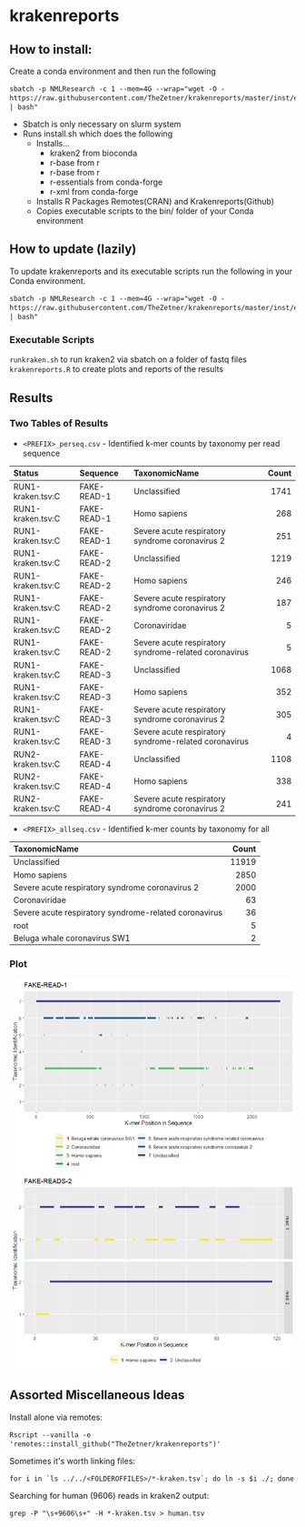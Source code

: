 # krakenreports

## How to install: 

Create a conda environment and then run the following

```
sbatch -p NMLResearch -c 1 --mem=4G --wrap="wget -O - https://raw.githubusercontent.com/TheZetner/krakenreports/master/inst/exec/install.sh | bash"
```
* Sbatch is only necessary on slurm system
* Runs install.sh which does the following
    * Installs...
        * kraken2 from bioconda
        * r-base from r
        * r-base from r
        * r-essentials from conda-forge
        * r-xml from conda-forge
    * Installs R Packages Remotes(CRAN) and Krakenreports(Github)
    * Copies executable scripts to the bin/ folder of your Conda environment

## How to update (lazily)

To update krakenreports and its executable scripts run the following in your Conda environment. 

```
sbatch -p NMLResearch -c 1 --mem=4G --wrap="wget -O - https://raw.githubusercontent.com/TheZetner/krakenreports/master/inst/exec/update.sh | bash"
```

### Executable Scripts

`runkraken.sh` to run kraken2 via sbatch on a folder of fastq files  
`krakenreports.R` to create plots and reports of the results  



## Results

### Two Tables of Results
 * `<PREFIX>_perseq.csv` - Identified k-mer counts by taxonomy per read sequence
 
|Status            |Sequence    |TaxonomicName                                         | Count|
|:-----------------|:-----------|:-----------------------------------------------------|-----:|
|RUN1-kraken.tsv:C |FAKE-READ-1 |Unclassified                                          |  1741|
|RUN1-kraken.tsv:C |FAKE-READ-1 |Homo sapiens                                          |   268|
|RUN1-kraken.tsv:C |FAKE-READ-1 |Severe acute respiratory syndrome coronavirus 2       |   251|
|RUN1-kraken.tsv:C |FAKE-READ-2 |Unclassified                                          |  1219|
|RUN1-kraken.tsv:C |FAKE-READ-2 |Homo sapiens                                          |   246|
|RUN1-kraken.tsv:C |FAKE-READ-2 |Severe acute respiratory syndrome coronavirus 2       |   187|
|RUN1-kraken.tsv:C |FAKE-READ-2 |Coronaviridae                                         |     5|
|RUN1-kraken.tsv:C |FAKE-READ-2 |Severe acute respiratory syndrome-related coronavirus |     5|
|RUN1-kraken.tsv:C |FAKE-READ-3 |Unclassified                                          |  1068|
|RUN1-kraken.tsv:C |FAKE-READ-3 |Homo sapiens                                          |   352|
|RUN1-kraken.tsv:C |FAKE-READ-3 |Severe acute respiratory syndrome coronavirus 2       |   305|
|RUN1-kraken.tsv:C |FAKE-READ-3 |Severe acute respiratory syndrome-related coronavirus |     4|
|RUN2-kraken.tsv:C |FAKE-READ-4 |Unclassified                                          |  1108|
|RUN2-kraken.tsv:C |FAKE-READ-4 |Homo sapiens                                          |   338|
|RUN2-kraken.tsv:C |FAKE-READ-4 |Severe acute respiratory syndrome coronavirus 2       |   241|

 * `<PREFIX>_allseq.csv` - Identified k-mer counts by taxonomy for all

|TaxonomicName                                         | Count|
|:-----------------------------------------------------|-----:|
|Unclassified                                          | 11919|
|Homo sapiens                                          |  2850|
|Severe acute respiratory syndrome coronavirus 2       |  2000|
|Coronaviridae                                         |    63|
|Severe acute respiratory syndrome-related coronavirus |    36|
|root                                                  |     5|
|Beluga whale coronavirus SW1                          |     2|


### Plot

![](./images/exampleplot.png)
![](./images/paired.png)

## Assorted Miscellaneous Ideas

Install alone via remotes:
```
Rscript --vanilla -e 'remotes::install_github("TheZetner/krakenreports")'
```


Sometimes it's worth linking files:
```
for i in `ls ../../<FOLDEROFFILES>/*-kraken.tsv`; do ln -s $i ./; done
```
 
Searching for human (9606) reads in kraken2 output:
```
grep -P "\s+9606\s+" -H *-kraken.tsv > human.tsv
```
